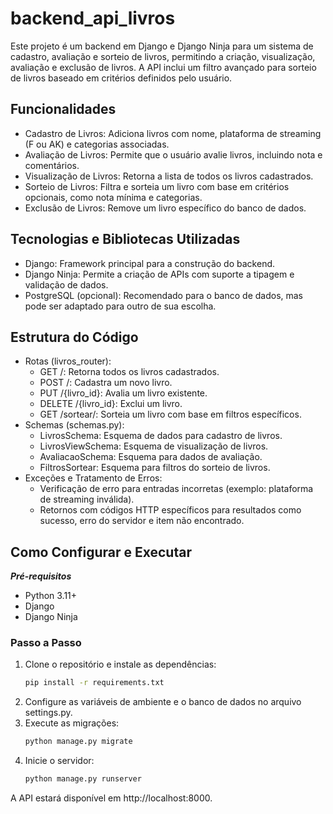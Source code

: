 # backend_api_livros
Este projeto é um backend em Django e Django Ninja para um sistema de cadastro, avaliação e sorteio de livros, permitindo a criação, visualização, avaliação e exclusão de livros. A API inclui um filtro avançado para sorteio de livros baseado em critérios definidos pelo usuário.

## Funcionalidades
- Cadastro de Livros: Adiciona livros com nome, plataforma de streaming (F ou AK) e categorias associadas.
- Avaliação de Livros: Permite que o usuário avalie livros, incluindo nota e comentários.
- Visualização de Livros: Retorna a lista de todos os livros cadastrados.
- Sorteio de Livros: Filtra e sorteia um livro com base em critérios opcionais, como nota mínima e categorias.
- Exclusão de Livros: Remove um livro específico do banco de dados.

## Tecnologias e Bibliotecas Utilizadas
- Django: Framework principal para a construção do backend.
- Django Ninja: Permite a criação de APIs com suporte a tipagem e validação de dados.
- PostgreSQL (opcional): Recomendado para o banco de dados, mas pode ser adaptado para outro de sua escolha.


## Estrutura do Código
- Rotas (livros_router):
  - GET /: Retorna todos os livros cadastrados.
  - POST /: Cadastra um novo livro.
  - PUT /{livro_id}: Avalia um livro existente.
  - DELETE /{livro_id}: Exclui um livro.
  - GET /sortear/: Sorteia um livro com base em filtros específicos.
- Schemas (schemas.py):
  - LivrosSchema: Esquema de dados para cadastro de livros.
  - LivrosViewSchema: Esquema de visualização de livros.
  - AvaliacaoSchema: Esquema para dados de avaliação.
  - FiltrosSortear: Esquema para filtros do sorteio de livros.
- Exceções e Tratamento de Erros:
  - Verificação de erro para entradas incorretas (exemplo: plataforma de streaming inválida).
  - Retornos com códigos HTTP específicos para resultados como sucesso, erro do servidor e item não encontrado.

## Como Configurar e Executar
***Pré-requisitos***
- Python 3.11+
- Django
- Django Ninja

### Passo a Passo
1. Clone o repositório e instale as dependências:
   ```bash
   pip install -r requirements.txt
2. Configure as variáveis de ambiente e o banco de dados no arquivo settings.py.
3. Execute as migrações:
    ```bash
    python manage.py migrate
4. Inicie o servidor:
   ```bash
   python manage.py runserver
A API estará disponível em http://localhost:8000.
